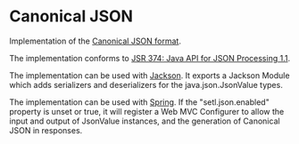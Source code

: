 # Canonical JSON

Implementation of the [Canonical JSON
format](https://web.archive.org/web/20191120120802/http://gibson042.github.io/canonicaljson-spec/).

The implementation conforms to [JSR 374: Java API for JSON Processing
1.1](https://javadoc.io/static/javax.json/javax.json-api/1.1.4/index.html?overview-summary.html).

The implementation can be used with
[Jackson](https://github.com/FasterXML/jackson). It exports a Jackson Module
which adds serializers and deserializers for the java.json.JsonValue types.

The implementation can be used with [Spring](https://spring.io/). If the
"setl.json.enabled" property is unset or true, it will register a Web MVC
Configurer to allow the input and output of JsonValue instances, and the
generation of Canonical JSON in responses.
